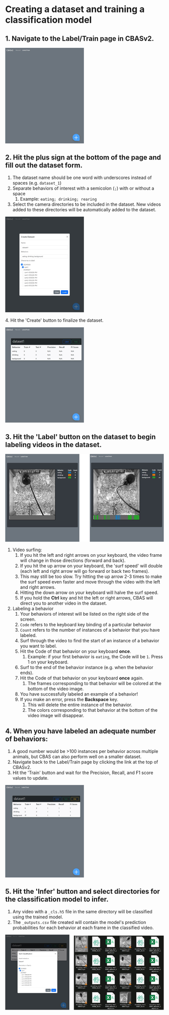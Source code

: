 # Creating a dataset and training a classification model

## 1. Navigate to the Label/Train page in CBASv2.
<p align="left">
    <img src=".//assets/labeltrain.png" alt="CBAS Labeling" style="width: 250px; height: auto;">
</p>
<p align="left"> 

## 2. Hit the plus sign at the bottom of the page and fill out the dataset form.
1. The dataset name should be one word with underscores instead of spaces (e.g. `dataset_1`)
2. Separate behaviors of interest with a semicolon (`;`) with or without a space
   1. Example: `eating; drinking; rearing`
3. Select the camera directories to be included in the dataset. New videos added to these directories will be automatically added to the dataset.
<p align="left">
    <img src=".//assets/createdataset.png" alt="CBAS Dataset" style="width: 250px; height: auto;">
</p>
<p align="left"> 
4. Hit the 'Create' button to finalize the dataset.
<p align="left">
    <img src=".//assets/finalizedataset.png" alt="CBAS Dataset Final" style="width: 250px; height: auto;">
</p>
<p align="left"> 

## 3. Hit the 'Label' button on the dataset to begin labeling videos in the dataset.
<p align="left">
    <img src=".//assets/labelingvids.png" alt="CBAS Labeling" style="width: 525px; height: auto;">
</p>
<p align="left"> 

1. Video surfing:
   1. If you hit the left and right arrows on your keyboard, the video frame will change in those directions (forward and back).
   2. If you hit the up arrow on your keyboard, the 'surf speed' will double (each left and right arrow will go forward or back two frames).
   3. This may still be too slow. Try hitting the up arrow 2-3 times to make the surf speed even faster and move through the video with the left and right arrows.
   4. Hitting the down arrow on your keyboard will halve the surf speed.
   5. If you hold the **Ctrl** key and hit the left or right arrows, CBAS will direct you to another video in the dataset.
2. Labeling a behavior
   1. Your behaviors of interest will be listed on the right side of the screen.
   2. `Code` refers to the keyboard key binding of a particular behavior
   3. `Count` refers to the number of instances of a behavior that you have labeled.
   4. Surf through the video to find the start of an instance of a behavior you want to label.
   5. Hit the Code of that behavior on your keyboard **once**.
      1. Example: if your first behavior is `eating`, the Code will be `1`. Press 1 on your keyboard.
   6. Surf to the end of the behavior instance (e.g. when the behavior ends).
   7. Hit the Code of that behavior on your keyboard **once** again.
      1. The frames corresponding to that behavior will be colored at the bottom of the video image.
   8. You have successfully labeled an example of a behavior!
   9. If you make an error, press the **Backspace** key.
      1.  This will delete the entire instance of the behavior.
      2.  The colors corresponding to that behavior at the bottom of the video image will disappear.

## 4. When you have labeled an adequate number of behaviors:
1. A good number would be >100 instances per behavior across multiple animals, but CBAS can also perform well on a smaller dataset.
2. Navigate back to the Label/Train page by clicking the link at the top of CBASv2.
3. Hit the 'Train' button and wait for the Precision, Recall, and F1 score values to update.
<p align="left">
    <img src=".//assets/f1.png" alt="CBAS F1" style="width: 250px; height: auto;">
</p>
<p align="left"> 

## 5. Hit the 'Infer' button and select directories for the classification model to infer.
1. Any video with a `_cls.h5` file in the same directory will be classified using the trained model.
2. The `_outputs.csv` file created will contain the model's prediction probabilities for each behavior at each frame in the classified video.
<p align="left">
    <img src=".//assets/outputs.png" alt="CBAS outputs" style="width: 610px; height: auto;">
</p>
<p align="left"> 
